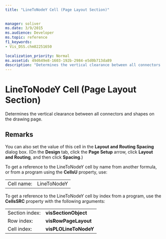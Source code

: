 ```yaml
---
title: "LineToNodeY Cell (Page Layout Section)"
 
 
manager: soliver
ms.date: 3/9/2015
ms.audience: Developer
ms.topic: reference
f1_keywords:
- Vis_DSS.chm82251650
 
localization_priority: Normal
ms.assetid: 49d649e8-1603-192b-2984-e5d0b713da89
description: "Determines the vertical clearance between all connectors and shapes on the drawing page."
---
```


# LineToNodeY Cell (Page Layout Section)

Determines the vertical clearance between all connectors and shapes on the drawing page.
  
## Remarks

You can also set the value of this cell in the **Layout and Routing Spacing** dialog box. (On the **Design** tab, click the **Page Setup** arrow, click **Layout and Routing**, and then click **Spacing**.)
  
To get a reference to the LineToNodeY cell by name from another formula, or from a program using the **CellsU** property, use: 
  
|||
|:-----|:-----|
| Cell name:  <br/> | LineToNodeY  <br/> |
   
To get a reference to the LineToNodeY cell by index from a program, use the **CellsSRC** property with the following arguments: 
  
|||
|:-----|:-----|
| Section index:  <br/> |**visSectionObject** <br/> |
| Row index:  <br/> |**visRowPageLayout** <br/> |
| Cell index:  <br/> |**visPLOLineToNodeY** <br/> |
   

